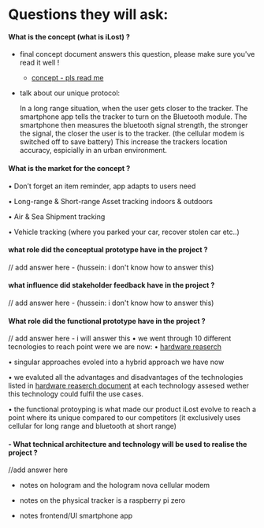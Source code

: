 # Questions they will ask:

#### What is the concept (what is iLost) ?

- final concept document answers this question, please make sure you've read it well !
  - [concept - pls read me](final-concept.md)

- talk about our unique protocol:

  In a long range situation, when the user gets closer to the tracker. The smartphone app tells the tracker to turn on the Bluetooth module. The smartphone then measures the bluetooth signal strength, the stronger the signal, the closer the user is to the tracker. (the cellular modem is switched off to save battery) This increase the trackers location accuracy, espicially in an urban environment. 


#### What is the market for the concept ?

•	Don’t forget an item reminder, app adapts to users need

•	Long-range & Short-range Asset tracking indoors & outdoors

•	Air & Sea Shipment tracking

•	Vehicle tracking (where you parked your car, recover stolen car etc..)


#### what role did the conceptual prototype have in the project ?
// add answer here - (hussein: i don't know how to answer this)


#### what influence did stakeholder feedback have in the project ?
// add answer here - (hussein: i don't know how to answer this)


####  What role did the functional prototype have in the project ?
// add answer here - i will answer this
• we went through 10 different tecnologies to reach point were we are now:
  • [hardware reaserch](hardware-research.md)
  
• singular approaches evoled into a hybrid approach we have now
  
• we evaluted all the advantages and disadvantages of the technologies listed in [hardware reaserch document](hardware-research.md) at each technology assesed wether this technology could fulfil the use cases.

• the functional protoyping is what made our product iLost evolve to reach a point where its unique compared to our competitors (it exclusively uses cellular for long range and bluetooth at short range) 


#### - What technical architecture and technology will be used to realise the project ?
//add answer here
- notes on hologram and the hologram nova cellular modem

- notes on the physical tracker is a raspberry pi zero

- notes frontend/UI smartphone app




